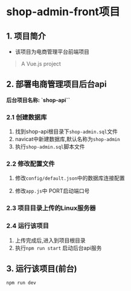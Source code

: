 # shop-admin-front项目

## 1. 项目简介

- 该项目为电商管理平台前端项目

> A Vue.js project

## 2. 部署电商管理项目后台api

**后台项目名称: `shop-api``**

### 2.1 创建数据库

1. 找到shop-api根目录下`shop-admin.sql`文件
2. navicat中新建数据库,默认名称为`shop-admin`
3. 执行`shop-admin.sql`脚本文件

### 2.2 修改配置文件

1. 修改`config/default.json`中的数据库连接配置

2. 修改`app.js`中 PORT启动端口号

### 2.3 项目目录上传的Linux服务器

### 2.4 运行该项目

1. 上传完成后,进入到项目根目录
2. 执行`npm run start` 启动后台api服务

## 3. 运行该项目(前台)

``` bash
npm run dev
```

